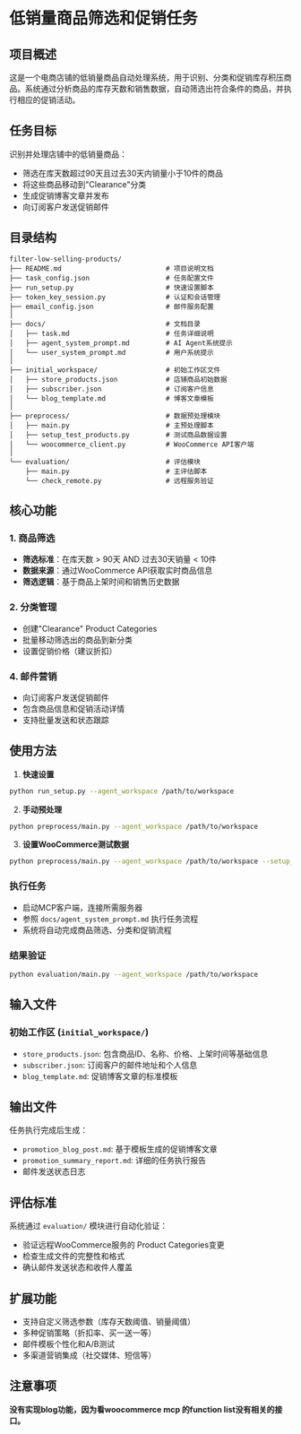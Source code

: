 # 低销量商品筛选和促销任务

## 项目概述

这是一个电商店铺的低销量商品自动处理系统，用于识别、分类和促销库存积压商品。系统通过分析商品的库存天数和销售数据，自动筛选出符合条件的商品，并执行相应的促销活动。

## 任务目标

识别并处理店铺中的低销量商品：
- 筛选在库天数超过90天且过去30天内销量小于10件的商品
- 将这些商品移动到"Clearance"分类
- 生成促销博客文章并发布
- 向订阅客户发送促销邮件

## 目录结构

```
filter-low-selling-products/
├── README.md                          # 项目说明文档
├── task_config.json                   # 任务配置文件
├── run_setup.py                       # 快速设置脚本
├── token_key_session.py               # 认证和会话管理
├── email_config.json                  # 邮件服务配置
│
├── docs/                              # 文档目录
│   ├── task.md                        # 任务详细说明
│   ├── agent_system_prompt.md         # AI Agent系统提示
│   └── user_system_prompt.md          # 用户系统提示
│
├── initial_workspace/                 # 初始工作区文件
│   ├── store_products.json            # 店铺商品初始数据
│   ├── subscriber.json                # 订阅客户信息
│   └── blog_template.md               # 博客文章模板
│
├── preprocess/                        # 数据预处理模块
│   ├── main.py                        # 主预处理脚本
│   ├── setup_test_products.py         # 测试商品数据设置
│   └── woocommerce_client.py          # WooCommerce API客户端
│
└── evaluation/                        # 评估模块
    ├── main.py                        # 主评估脚本
    └── check_remote.py                # 远程服务验证
```

## 核心功能

### 1. 商品筛选
- **筛选标准**：在库天数 > 90天 AND 过去30天销量 < 10件
- **数据来源**：通过WooCommerce API获取实时商品信息
- **筛选逻辑**：基于商品上架时间和销售历史数据

### 2. 分类管理
- 创建"Clearance" Product Categories
- 批量移动筛选出的商品到新分类
- 设置促销价格（建议折扣）

<!-- ### 3. 内容生成
- 基于模板生成促销博客文章
- 包含筛选商品的详细信息
- 自动填充价格和促销信息 -->

### 4. 邮件营销
- 向订阅客户发送促销邮件
- 包含商品信息和促销活动详情
- 支持批量发送和状态跟踪


## 使用方法


1. **快速设置**
```bash
python run_setup.py --agent_workspace /path/to/workspace
```

2. **手动预处理**
```bash
python preprocess/main.py --agent_workspace /path/to/workspace
```

3. **设置WooCommerce测试数据**
```bash
python preprocess/main.py --agent_workspace /path/to/workspace --setup_wc
```

### 执行任务
- 启动MCP客户端，连接所需服务器
- 参照 `docs/agent_system_prompt.md` 执行任务流程
- 系统将自动完成商品筛选、分类和促销流程

### 结果验证
```bash
python evaluation/main.py --agent_workspace /path/to/workspace
```

## 输入文件

### 初始工作区 (`initial_workspace/`)
- `store_products.json`: 包含商品ID、名称、价格、上架时间等基础信息
- `subscriber.json`: 订阅客户的邮件地址和个人信息
- `blog_template.md`: 促销博客文章的标准模板

## 输出文件

任务执行完成后生成：
- `promotion_blog_post.md`: 基于模板生成的促销博客文章
- `promotion_summary_report.md`: 详细的任务执行报告
- 邮件发送状态日志


## 评估标准

系统通过 `evaluation/` 模块进行自动化验证：
- 验证远程WooCommerce服务的 Product Categories变更
- 检查生成文件的完整性和格式
- 确认邮件发送状态和收件人覆盖

## 扩展功能

- 支持自定义筛选参数（库存天数阈值、销量阈值）
- 多种促销策略（折扣率、买一送一等）
- 邮件模板个性化和A/B测试
- 多渠道营销集成（社交媒体、短信等）

## 注意事项

**没有实现blog功能，因为看woocommerce mcp 的function list没有相关的接口。**
